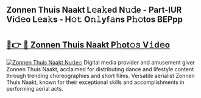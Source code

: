 ## Zonnen Thuis Naakt L𝚎a𝚔ed N𝚞𝚍e - Part-IUR Vi𝚍𝚎o L𝚎a𝚔s - H𝚘𝚝 O𝚗𝚕yf𝚊ns P𝚑𝚘tos BEPpp

# <h2><a href="http://kf7t52d.oniu.top/?m=Zonnen+Thuis+Naakt">🔗👉 🔴 Zonnen Thuis Naakt P𝚑ot𝚘𝚜 V𝚒d𝚎o</a></h2>

[![Zonnen Thuis Naakt Nu𝚍e𝚜](https://i.imgur.com/0qMVB7G.gif)](http://kf7t52d.oniu.top/?m=Zonnen+Thuis+Naakt)
Digital media provider and amusement giver Zonnen Thuis Naakt, acclaimed for distributing dance and lifestyle content through trending choreographies and short films. Versatile aerialist Zonnen Thuis Naakt, known for their exceptional skills and accomplishments in performing aerial acts.  
